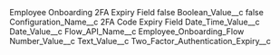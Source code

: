 <?xml version="1.0" encoding="UTF-8"?>
<CustomMetadata xmlns="http://soap.sforce.com/2006/04/metadata" xmlns:xsi="http://www.w3.org/2001/XMLSchema-instance" xmlns:xsd="http://www.w3.org/2001/XMLSchema">
    <label>Employee Onboarding 2FA Expiry Field</label>
    <protected>false</protected>
    <values>
        <field>Boolean_Value__c</field>
        <value xsi:type="xsd:boolean">false</value>
    </values>
    <values>
        <field>Configuration_Name__c</field>
        <value xsi:type="xsd:string">2FA Code Expiry Field</value>
    </values>
    <values>
        <field>Date_Time_Value__c</field>
        <value xsi:nil="true"/>
    </values>
    <values>
        <field>Date_Value__c</field>
        <value xsi:nil="true"/>
    </values>
    <values>
        <field>Flow_API_Name__c</field>
        <value xsi:type="xsd:string">Employee_Onboarding_Flow</value>
    </values>
    <values>
        <field>Number_Value__c</field>
        <value xsi:nil="true"/>
    </values>
    <values>
        <field>Text_Value__c</field>
        <value xsi:type="xsd:string">Two_Factor_Authentication_Expiry__c</value>
    </values>
</CustomMetadata>
